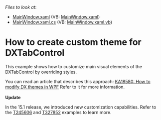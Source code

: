 <!-- default file list -->
*Files to look at*:

* [MainWindow.xaml](./CS/WpfApplication1/MainWindow.xaml) (VB: [MainWindow.xaml](./VB/WpfApplication1/MainWindow.xaml))
* [MainWindow.xaml.cs](./CS/WpfApplication1/MainWindow.xaml.cs) (VB: [MainWindow.xaml.vb](./VB/WpfApplication1/MainWindow.xaml.vb))
<!-- default file list end -->
# How to create custom theme for DXTabControl


<p>This example shows how to customize main visual elements of the DXTabControl by overriding styles. </p>
<p>You can read an article that describes this approach: <a href="https://www.devexpress.com/Support/Center/p/KA18580">KA18580: How to modify DX themes in WPF</a> Refer to it for more information.<br><br><strong>Update</strong></p>
<p>In the 15.1 release, we introduced new customization capabilities. Refer to the <a href="https://www.devexpress.com/Support/Center/p/T245606">T245606</a> and <a href="https://www.devexpress.com/Support/Center/p/T327852">T327852</a> examples to learn more.</p>

<br/>


